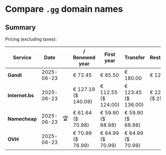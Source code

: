 # Compare `.gg` domain names

## Summary

Pricing (excluding taxes):

| Service | Date |  | / Renewed year | First year | Transfer | Restoration |
|--|--|--|--|--|--|--|
| **Gandi** | 2025-06-23 |  | € 72.45 | € 85.50 | € 180.00 | € 120.00 |
| **Internet.bs** | 2025-06-23 |  | € 127.19<br>($ 140.09) | € 112.55<br>($ 124.00) | € 123.45<br>($ 136.00) | € 227.05<br>($ 250.09) |
| **Namecheap** | 2025-06-23 | 🏆 | € 61.64<br>($ 70.98) | € 59.90<br>($ 68.98) | € 59.90<br>($ 68.98) |  |
| **OVH** | 2025-06-23 |  | € 70.99<br>($ 76.99) | € 64.99<br>($ 70.99) | € 64.99<br>($ 70.99) |  |
